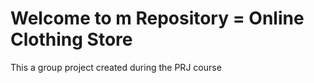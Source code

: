 <h1>Welcome to m Repository = Online Clothing Store</h1>
<p>This a group project created during the PRJ course </p>
